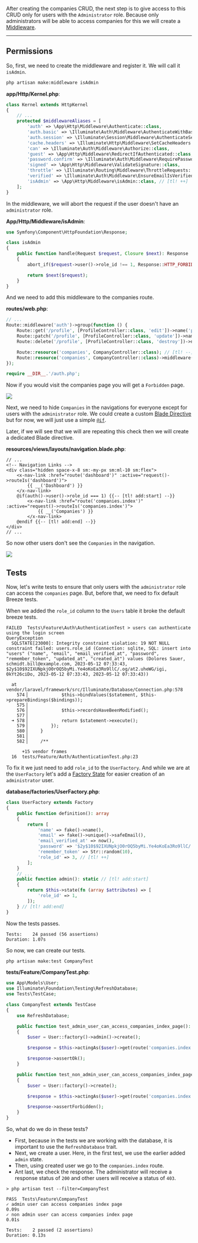 After creating the companies CRUD, the next step is to give access to this CRUD only for users with the `Administrator` role. Because only administrators will be able to access companies for this we will create a [Middleware](https://laravel.com/docs/middleware).

---

## Permissions

So, first, we need to create the middleware and register it. We will call it `isAdmin`.

```sh
php artisan make:middleware isAdmin
```

**app/Http/Kernel.php**:
```php
class Kernel extends HttpKernel
{
    // ...
    protected $middlewareAliases = [
        'auth' => \App\Http\Middleware\Authenticate::class,
        'auth.basic' => \Illuminate\Auth\Middleware\AuthenticateWithBasicAuth::class,
        'auth.session' => \Illuminate\Session\Middleware\AuthenticateSession::class,
        'cache.headers' => \Illuminate\Http\Middleware\SetCacheHeaders::class,
        'can' => \Illuminate\Auth\Middleware\Authorize::class,
        'guest' => \App\Http\Middleware\RedirectIfAuthenticated::class,
        'password.confirm' => \Illuminate\Auth\Middleware\RequirePassword::class,
        'signed' => \App\Http\Middleware\ValidateSignature::class,
        'throttle' => \Illuminate\Routing\Middleware\ThrottleRequests::class,
        'verified' => \Illuminate\Auth\Middleware\EnsureEmailIsVerified::class,
        'isAdmin' => \App\Http\Middleware\isAdmin::class, // [tl! ++]
    ];
}
```

In the middleware, we will abort the request if the user doesn't have an `administrator` role.

**App/Http/Middleware/isAdmin**:
```php
use Symfony\Component\HttpFoundation\Response;

class isAdmin
{
    public function handle(Request $request, Closure $next): Response
    {
        abort_if($request->user()->role_id !== 1, Response::HTTP_FORBIDDEN);

        return $next($request);
    }
}
```

And we need to add this middleware to the companies route.

**routes/web.php**:
```php
// ...
Route::middleware('auth')->group(function () {
    Route::get('/profile', [ProfileController::class, 'edit'])->name('profile.edit');
    Route::patch('/profile', [ProfileController::class, 'update'])->name('profile.update');
    Route::delete('/profile', [ProfileController::class, 'destroy'])->name('profile.destroy');

    Route::resource('companies', CompanyController::class); // [tl! --]
    Route::resource('companies', CompanyController::class)->middleware('isAdmin'); // [tl! ++]
});

require __DIR__.'/auth.php';
```

Now if you would visit the companies page you will get a `Forbidden` page.

![](images/companies-forbidden.png)

Next, we need to hide `Companies` in the navigations for everyone except for users with the `administrator` role. We could create a custom [Blade Directive](https://laravel.com/docs/blade#extending-blade) but for now, we will just use a simple [`@if`](https://laravel.com/docs/blade#if-statements).

Later, if we will see that we will are repeating this check then we will create a dedicated Blade directive. 

**resources/views/layouts/navigation.blade.php**:
```blade
// ...
<!-- Navigation Links -->
<div class="hidden space-x-8 sm:-my-px sm:ml-10 sm:flex">
    <x-nav-link :href="route('dashboard')" :active="request()->routeIs('dashboard')">
        {{ __('Dashboard') }}
    </x-nav-link>
    @if(auth()->user()->role_id === 1) {{-- [tl! add:start] --}}
        <x-nav-link :href="route('companies.index')" :active="request()->routeIs('companies.index')">
            {{ __('Companies') }}
        </x-nav-link>
    @endif {{-- [tl! add:end] --}}
</div>
// ...
```

So now other users don't see the `Companies` in the navigation.

![](images/companies-link-only-for-admins.png)

## Tests

Now, let's write tests to ensure that only users with the `administrator` role can access the `companies` page. But, before that, we need to fix default Breeze tests.

When we added the `role_id` column to the `Users` table it broke the default breeze tests.

```
FAILED  Tests\Feature\Auth\AuthenticationTest > users can authenticate using the login screen                                                                   QueryException   
  SQLSTATE[23000]: Integrity constraint violation: 19 NOT NULL constraint failed: users.role_id (Connection: sqlite, SQL: insert into "users" ("name", "email", "email_verified_at", "password", "remember_token", "updated_at", "created_at") values (Dolores Sauer, schmidt.bill@example.com, 2023-05-12 07:33:43, $2y$10$92IXUNpkjO0rOQ5byMi.Ye4oKoEa3Ro9llC/.og/at2.uheWG/igi, 0kYt26ciDo, 2023-05-12 07:33:43, 2023-05-12 07:33:43))

  at vendor/laravel/framework/src/Illuminate/Database/Connection.php:578
    574▕             $this->bindValues($statement, $this->prepareBindings($bindings));
    575▕ 
    576▕             $this->recordsHaveBeenModified();
    577▕ 
  ➜ 578▕             return $statement->execute();
    579▕         });
    580▕     }
    581▕ 
    582▕     /**

      +15 vendor frames 
  16  tests/Feature/Auth/AuthenticationTest.php:23
```

To fix it we just need to add `role_id` to the `UserFactory`. And while we are at the `UserFactory` let's add a [Factory State](https://laravel.com/docs/eloquent-factories#factory-states) for easier creation of an `administrator` user.

**database/factories/UserFactory.php**:
```php
class UserFactory extends Factory
{
    public function definition(): array
    {
        return [
            'name' => fake()->name(),
            'email' => fake()->unique()->safeEmail(),
            'email_verified_at' => now(),
            'password' => '$2y$10$92IXUNpkjO0rOQ5byMi.Ye4oKoEa3Ro9llC/.og/at2.uheWG/igi', // password
            'remember_token' => Str::random(10),
            'role_id' => 3, // [tl! ++]
        ];
    }
    // ...
    public function admin(): static // [tl! add:start]
    {
        return $this->state(fn (array $attributes) => [
            'role_id' => 1,
        ]);
    } // [tl! add:end]
}
```

Now the tests passes.

```
Tests:    24 passed (56 assertions)
Duration: 1.07s
```

So now, we can create our tests.

```sh
php artisan make:test CompanyTest
```

**tests/Feature/CompanyTest.php**:
```php
use App\Models\User;
use Illuminate\Foundation\Testing\RefreshDatabase;
use Tests\TestCase;

class CompanyTest extends TestCase
{
    use RefreshDatabase;

    public function test_admin_user_can_access_companies_index_page(): void
    {
        $user = User::factory()->admin()->create();

        $response = $this->actingAs($user)->get(route('companies.index'));

        $response->assertOk();
    }

    public function test_non_admin_user_can_access_companies_index_page(): void
    {
        $user = User::factory()->create();

        $response = $this->actingAs($user)->get(route('companies.index'));

        $response->assertForbidden();
    }
}
```

So, what do we do in these tests?

- First, because in the tests we are working with the database, it is important to use the `RefreshDatabase` trait.
- Next, we create a user. Here, in the first test, we use the earlier added `admin` state.
- Then, using created user we go to the `companies.index` route.
- Ant last, we check the response. The administrator will receive a response status of `200` and other users will receive a status of `403`.

```
> php artisan test --filter=CompanyTest

PASS  Tests\Feature\CompanyTest
✓ admin user can access companies index page                                                                                                                               0.09s  
✓ non admin user can access companies index page                                                                                                                           0.01s  

Tests:    2 passed (2 assertions)
Duration: 0.13s
```
